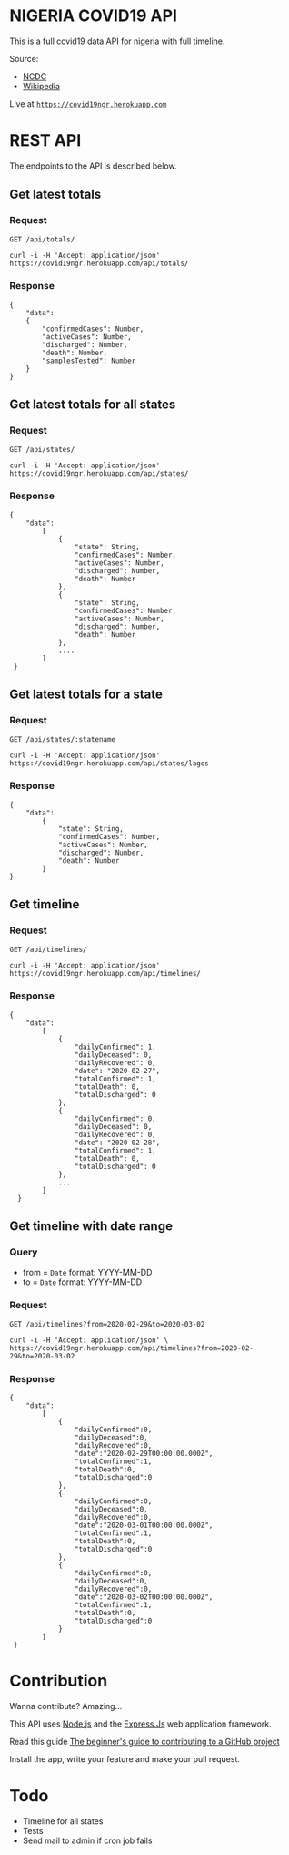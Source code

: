 # NIGERIA COVID19 API

This is a full covid19 data API for nigeria with full timeline.

Source:

- [NCDC](https://covid19.ncdc.gov.ng)
- [Wikipedia](https://en.wikipedia.org/wiki/2020_coronavirus_pandemic_in_Nigeria)

Live at [`https://covid19ngr.herokuapp.com`](https://covid19ngr.herokuapp.com)

# REST API

The endpoints to the API is described below.

## Get latest totals

### Request

`GET /api/totals/`

    curl -i -H 'Accept: application/json' https://covid19ngr.herokuapp.com/api/totals/

### Response

    {
        "data":
        {
            "confirmedCases": Number,
            "activeCases": Number,
            "discharged": Number,
            "death": Number,
            "samplesTested": Number
        }
    }

## Get latest totals for all states

### Request

`GET /api/states/`

    curl -i -H 'Accept: application/json' https://covid19ngr.herokuapp.com/api/states/

### Response

    {
        "data":
            [
                {
                    "state": String,
                    "confirmedCases": Number,
                    "activeCases": Number,
                    "discharged": Number,
                    "death": Number
                },
                {
                    "state": String,
                    "confirmedCases": Number,
                    "activeCases": Number,
                    "discharged": Number,
                    "death": Number
                },
                ....
            ]
     }

## Get latest totals for a state

### Request

`GET /api/states/:statename`

    curl -i -H 'Accept: application/json' https://covid19ngr.herokuapp.com/api/states/lagos

### Response

    {
        "data":
            {
                "state": String,
                "confirmedCases": Number,
                "activeCases": Number,
                "discharged": Number,
                "death": Number
            }
    }

## Get timeline

### Request

`GET /api/timelines/`

    curl -i -H 'Accept: application/json' https://covid19ngr.herokuapp.com/api/timelines/

### Response

    {
        "data":
            [
                {
                    "dailyConfirmed": 1,
                    "dailyDeceased": 0,
                    "dailyRecovered": 0,
                    "date": "2020-02-27",
                    "totalConfirmed": 1,
                    "totalDeath": 0,
                    "totalDischarged": 0
                },
                {
                    "dailyConfirmed": 0,
                    "dailyDeceased": 0,
                    "dailyRecovered": 0,
                    "date": "2020-02-28",
                    "totalConfirmed": 1,
                    "totalDeath": 0,
                    "totalDischarged": 0
                },
                ...
            ]
      }

## Get timeline with date range

### Query

- from = `Date` format: YYYY-MM-DD
- to = `Date` format: YYYY-MM-DD

### Request

`GET /api/timelines?from=2020-02-29&to=2020-03-02`

    curl -i -H 'Accept: application/json' \
    https://covid19ngr.herokuapp.com/api/timelines?from=2020-02-29&to=2020-03-02

### Response

    {
        "data":
            [
                {
                    "dailyConfirmed":0,
                    "dailyDeceased":0,
                    "dailyRecovered":0,
                    "date":"2020-02-29T00:00:00.000Z",
                    "totalConfirmed":1,
                    "totalDeath":0,
                    "totalDischarged":0
                },
                {
                    "dailyConfirmed":0,
                    "dailyDeceased":0,
                    "dailyRecovered":0,
                    "date":"2020-03-01T00:00:00.000Z",
                    "totalConfirmed":1,
                    "totalDeath":0,
                    "totalDischarged":0
                },
                {
                    "dailyConfirmed":0,
                    "dailyDeceased":0,
                    "dailyRecovered":0,
                    "date":"2020-03-02T00:00:00.000Z",
                    "totalConfirmed":1,
                    "totalDeath":0,
                    "totalDischarged":0
                }
            ]
     }

# Contribution

Wanna contribute? Amazing...

This API uses [Node.js](https://nodejs.org) and the [Express.Js](https://expressjs.com/) web application framework.

Read this guide [The beginner's guide to contributing to a GitHub project](https://akrabat.com/the-beginners-guide-to-contributing-to-a-github-project/)

Install the app, write your feature and make your pull request.

# Todo

- Timeline for all states
- Tests
- Send mail to admin if cron job fails
